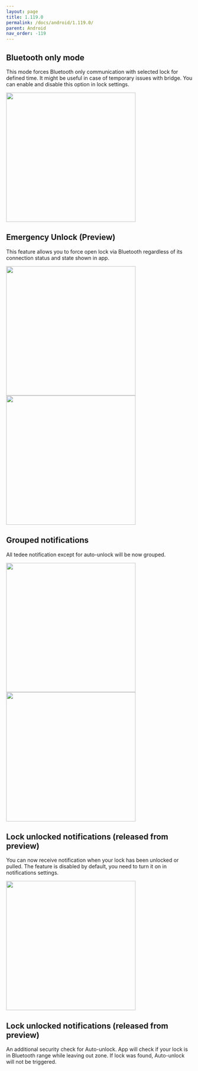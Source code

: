 ```yaml
---
layout: page
title: 1.119.0
permalink: /docs/android/1.119.0/
parent: Android
nav_order: -119
---
```


## Bluetooth only mode
This mode forces Bluetooth only communication with selected lock for defined time. It might be useful in case of temporary issues with bridge.
You can enable and disable this option in lock settings.

<img src="/tedee-release-notes/docs/android/assets/bluetooth_mode.png" width="350">


## Emergency Unlock (Preview)
This feature allows you to force open lock via Bluetooth regardless of its connection status and state shown in app.

<img src="/tedee-release-notes/docs/android/assets/emergency_unlock.png" width="350">
<img src="/tedee-release-notes/docs/android/assets/emergency_unlock_finished.png" width="350">

## Grouped notifications
All tedee notification except for auto-unlock will be now grouped.

<img src="/tedee-release-notes/docs/android/assets/notifications_collapsed.jpg" width="350">
<img src="/tedee-release-notes/docs/android/assets/notifications_expanded.jpg" width="350">

## Lock unlocked notifications (released from preview)
You can now receive notification when your lock has been unlocked or pulled.
The feature is disabled by default, you need to turn it on in notifications settings.

<img src="/tedee-release-notes/docs/android/assets/lock_unlocked_notification.jpg" width="350">

## Lock unlocked notifications (released from preview)
An additional security check for Auto-unlock. App will check if your lock is in Bluetooth range while leaving out zone. If lock was found, Auto-unlock will not be triggered.